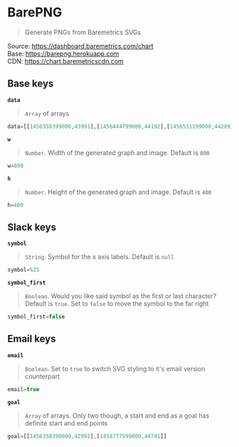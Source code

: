 # BarePNG
> Generate PNGs from Baremetrics SVGs

Source: https://dashboard.baremetrics.com/chart  
Base:   https://barepng.herokuapp.com  
CDN:    https://chart.baremetricscdn.com  

## Base keys
**`data`**
> `Array` of arrays

```js
data=[[1456358399000,43991],[1456444799000,44192],[1456531199000,44289],[1456617599000,44367],[1456703999000,44413],[1456790399000,44443],[1456876799000,44791],[1456963199000,44789],[1457049599000,45138],[1457135999000,45173],[1457222399000,45159],[1457308799000,45191],[1457395199000,45372],[1457481599000,45357],[1457567999000,45408],[1457654399000,45458],[1457740799000,45845],[1457827199000,45889],[1457913599000,45939],[1457999999000,45983],[1458086399000,46054],[1458172799000,45443],[1458259199000,45707],[1458345599000,45170],[1458431999000,45301],[1458518399000,45298],[1458604799000,45384],[1458691199000,45741],[1458777599000,45741]]
```

**`w`**
> `Number`. Width of the generated graph and image. Default is `800`

```js
w=800
```

**`h`**
> `Number`. Height of the generated graph and image. Default is `400`

```js
h=400
```

## Slack keys
**`symbol`**
> `String`. Symbol for the x axis labels. Default is `null`

```js
symbol=%25
```

**`symbol_first`**
> `Boolean`. Would you like said symbol as the first or last character? Default is `true`. Set to `false` to move the symbol to the far right

```js
symbol_first=false
```

## Email keys
**`email`**
> `Boolean`. Set to `true` to switch SVG styling to it's email version counterpart

```js
email=true
```

**`goal`**
> `Array` of arrays. Only two though, a start and end as a goal has definite start and end points

```js
goal=[[1456358399000,42991],[1458777599000,44741]]
```